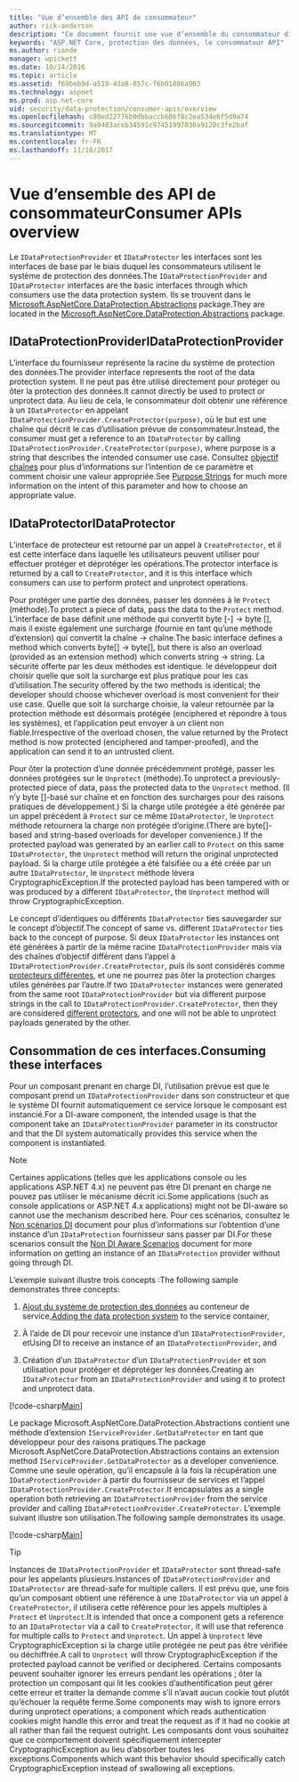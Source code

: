 ```yaml
---
title: "Vue d’ensemble des API de consommateur"
author: rick-anderson
description: "Ce document fournit une vue d’ensemble du consommateur diverses API disponibles dans la bibliothèque ASP.NET Core data protection."
keywords: "ASP.NET Core, protection des données, le consommateur API"
ms.author: riande
manager: wpickett
ms.date: 10/14/2016
ms.topic: article
ms.assetid: f69beb9d-a519-43a8-857c-f6b01886a903
ms.technology: aspnet
ms.prod: asp.net-core
uid: security/data-protection/consumer-apis/overview
ms.openlocfilehash: c80ed22776b0dbbaccb686f8c2ea534e6f5d9a74
ms.sourcegitcommit: 9a9483aceb34591c97451997036a9120c3fe2baf
ms.translationtype: MT
ms.contentlocale: fr-FR
ms.lasthandoff: 11/10/2017
---
```

# <a name="consumer-apis-overview"></a><span data-ttu-id="69d6e-104">Vue d’ensemble des API de consommateur</span><span class="sxs-lookup"><span data-stu-id="69d6e-104">Consumer APIs overview</span></span>

<span data-ttu-id="69d6e-105">Le `IDataProtectionProvider` et `IDataProtector` les interfaces sont les interfaces de base par le biais duquel les consommateurs utilisent le système de protection des données.</span><span class="sxs-lookup"><span data-stu-id="69d6e-105">The `IDataProtectionProvider` and `IDataProtector` interfaces are the basic interfaces through which consumers use the data protection system.</span></span> <span data-ttu-id="69d6e-106">Ils se trouvent dans le [Microsoft.AspNetCore.DataProtection.Abstractions](https://www.nuget.org/packages/Microsoft.AspNetCore.DataProtection.Abstractions/) package.</span><span class="sxs-lookup"><span data-stu-id="69d6e-106">They are located in the [Microsoft.AspNetCore.DataProtection.Abstractions](https://www.nuget.org/packages/Microsoft.AspNetCore.DataProtection.Abstractions/) package.</span></span>

## <a name="idataprotectionprovider"></a><span data-ttu-id="69d6e-107">IDataProtectionProvider</span><span class="sxs-lookup"><span data-stu-id="69d6e-107">IDataProtectionProvider</span></span>

<span data-ttu-id="69d6e-108">L’interface du fournisseur représente la racine du système de protection des données.</span><span class="sxs-lookup"><span data-stu-id="69d6e-108">The provider interface represents the root of the data protection system.</span></span> <span data-ttu-id="69d6e-109">Il ne peut pas être utilisé directement pour protéger ou ôter la protection des données.</span><span class="sxs-lookup"><span data-stu-id="69d6e-109">It cannot directly be used to protect or unprotect data.</span></span> <span data-ttu-id="69d6e-110">Au lieu de cela, le consommateur doit obtenir une référence à un `IDataProtector` en appelant `IDataProtectionProvider.CreateProtector(purpose)`, où le but est une chaîne qui décrit le cas d’utilisation prévue de consommateur.</span><span class="sxs-lookup"><span data-stu-id="69d6e-110">Instead, the consumer must get a reference to an `IDataProtector` by calling `IDataProtectionProvider.CreateProtector(purpose)`, where purpose is a string that describes the intended consumer use case.</span></span> <span data-ttu-id="69d6e-111">Consultez [objectif chaînes](purpose-strings.md) pour plus d’informations sur l’intention de ce paramètre et comment choisir une valeur appropriée.</span><span class="sxs-lookup"><span data-stu-id="69d6e-111">See [Purpose Strings](purpose-strings.md) for much more information on the intent of this parameter and how to choose an appropriate value.</span></span>

## <a name="idataprotector"></a><span data-ttu-id="69d6e-112">IDataProtector</span><span class="sxs-lookup"><span data-stu-id="69d6e-112">IDataProtector</span></span>

<span data-ttu-id="69d6e-113">L’interface de protecteur est retourné par un appel à `CreateProtector`, et il est cette interface dans laquelle les utilisateurs peuvent utiliser pour effectuer protéger et déprotéger les opérations.</span><span class="sxs-lookup"><span data-stu-id="69d6e-113">The protector interface is returned by a call to `CreateProtector`, and it is this interface which consumers can use to perform protect and unprotect operations.</span></span>

<span data-ttu-id="69d6e-114">Pour protéger une partie des données, passer les données à le `Protect` (méthode).</span><span class="sxs-lookup"><span data-stu-id="69d6e-114">To protect a piece of data, pass the data to the `Protect` method.</span></span> <span data-ttu-id="69d6e-115">L’interface de base définit une méthode qui convertit byte [-] -> byte [], mais il existe également une surcharge (fournie en tant qu’une méthode d’extension) qui convertit la chaîne -> chaîne.</span><span class="sxs-lookup"><span data-stu-id="69d6e-115">The basic interface defines a method which converts byte[] -> byte[], but there is also an overload (provided as an extension method) which converts string -> string.</span></span> <span data-ttu-id="69d6e-116">La sécurité offerte par les deux méthodes est identique. le développeur doit choisir quelle que soit la surcharge est plus pratique pour les cas d’utilisation.</span><span class="sxs-lookup"><span data-stu-id="69d6e-116">The security offered by the two methods is identical; the developer should choose whichever overload is most convenient for their use case.</span></span> <span data-ttu-id="69d6e-117">Quelle que soit la surcharge choisie, la valeur retournée par la protection méthode est désormais protégée (enciphered et répondre à tous les systèmes), et l’application peut envoyer à un client non fiable.</span><span class="sxs-lookup"><span data-stu-id="69d6e-117">Irrespective of the overload chosen, the value returned by the Protect method is now protected (enciphered and tamper-proofed), and the application can send it to an untrusted client.</span></span>

<span data-ttu-id="69d6e-118">Pour ôter la protection d’une donnée précédemment protégé, passer les données protégées sur le `Unprotect` (méthode).</span><span class="sxs-lookup"><span data-stu-id="69d6e-118">To unprotect a previously-protected piece of data, pass the protected data to the `Unprotect` method.</span></span> <span data-ttu-id="69d6e-119">(Il n’y byte []-basé sur chaîne et en fonction des surcharges pour des raisons pratiques de développement.) Si la charge utile protégée a été générée par un appel précédent à `Protect` sur ce même `IDataProtector`, le `Unprotect` méthode retournera la charge non protégée d’origine.</span><span class="sxs-lookup"><span data-stu-id="69d6e-119">(There are byte[]-based and string-based overloads for developer convenience.) If the protected payload was generated by an earlier call to `Protect` on this same `IDataProtector`, the `Unprotect` method will return the original unprotected payload.</span></span> <span data-ttu-id="69d6e-120">Si la charge utile protégée a été falsifiée ou a été créée par un autre `IDataProtector`, le `Unprotect` méthode lèvera CryptographicException.</span><span class="sxs-lookup"><span data-stu-id="69d6e-120">If the protected payload has been tampered with or was produced by a different `IDataProtector`, the `Unprotect` method will throw CryptographicException.</span></span>

<span data-ttu-id="69d6e-121">Le concept d’identiques ou différents `IDataProtector` ties sauvegarder sur le concept d’objectif.</span><span class="sxs-lookup"><span data-stu-id="69d6e-121">The concept of same vs. different `IDataProtector` ties back to the concept of purpose.</span></span> <span data-ttu-id="69d6e-122">Si deux `IDataProtector` les instances ont été générées à partir de la même racine `IDataProtectionProvider` mais via des chaînes d’objectif différent dans l’appel à `IDataProtectionProvider.CreateProtector`, puis ils sont considérés comme [protecteurs différentes](purpose-strings.md), et une ne pourrez pas ôter la protection charges utiles générées par l’autre.</span><span class="sxs-lookup"><span data-stu-id="69d6e-122">If two `IDataProtector` instances were generated from the same root `IDataProtectionProvider` but via different purpose strings in the call to `IDataProtectionProvider.CreateProtector`, then they are considered [different protectors](purpose-strings.md), and one will not be able to unprotect payloads generated by the other.</span></span>

## <a name="consuming-these-interfaces"></a><span data-ttu-id="69d6e-123">Consommation de ces interfaces.</span><span class="sxs-lookup"><span data-stu-id="69d6e-123">Consuming these interfaces</span></span>

<span data-ttu-id="69d6e-124">Pour un composant prenant en charge DI, l’utilisation prévue est que le composant prend un `IDataProtectionProvider` dans son constructeur et que le système DI fournit automatiquement ce service lorsque le composant est instancié.</span><span class="sxs-lookup"><span data-stu-id="69d6e-124">For a DI-aware component, the intended usage is that the component take an `IDataProtectionProvider` parameter in its constructor and that the DI system automatically provides this service when the component is instantiated.</span></span>

> [!NOTE]
> <span data-ttu-id="69d6e-125">Certaines applications (telles que les applications console ou les applications ASP.NET 4.x) ne peuvent pas être DI prenant en charge ne pouvez pas utiliser le mécanisme décrit ici.</span><span class="sxs-lookup"><span data-stu-id="69d6e-125">Some applications (such as console applications or ASP.NET 4.x applications) might not be DI-aware so cannot use the mechanism described here.</span></span> <span data-ttu-id="69d6e-126">Pour ces scénarios, consultez le [Non scénarios DI](../configuration/non-di-scenarios.md) document pour plus d’informations sur l’obtention d’une instance d’un `IDataProtection` fournisseur sans passer par DI.</span><span class="sxs-lookup"><span data-stu-id="69d6e-126">For these scenarios consult the [Non DI Aware Scenarios](../configuration/non-di-scenarios.md) document for more information on getting an instance of an `IDataProtection` provider without going through DI.</span></span>

<span data-ttu-id="69d6e-127">L’exemple suivant illustre trois concepts :</span><span class="sxs-lookup"><span data-stu-id="69d6e-127">The following sample demonstrates three concepts:</span></span>

1. <span data-ttu-id="69d6e-128">[Ajout du système de protection des données](../configuration/overview.md) au conteneur de service,</span><span class="sxs-lookup"><span data-stu-id="69d6e-128">[Adding the data protection system](../configuration/overview.md) to the service container,</span></span>

2. <span data-ttu-id="69d6e-129">À l’aide de DI pour recevoir une instance d’un `IDataProtectionProvider`, et</span><span class="sxs-lookup"><span data-stu-id="69d6e-129">Using DI to receive an instance of an `IDataProtectionProvider`, and</span></span>

3. <span data-ttu-id="69d6e-130">Création d’un `IDataProtector` d’un `IDataProtectionProvider` et son utilisation pour protéger et déprotéger les données.</span><span class="sxs-lookup"><span data-stu-id="69d6e-130">Creating an `IDataProtector` from an `IDataProtectionProvider` and using it to protect and unprotect data.</span></span>

[!code-csharp[Main](../using-data-protection/samples/protectunprotect.cs?highlight=26,34,35,36,37,38,39,40)]

<span data-ttu-id="69d6e-131">Le package Microsoft.AspNetCore.DataProtection.Abstractions contient une méthode d’extension `IServiceProvider.GetDataProtector` en tant que développeur pour des raisons pratiques.</span><span class="sxs-lookup"><span data-stu-id="69d6e-131">The package Microsoft.AspNetCore.DataProtection.Abstractions contains an extension method `IServiceProvider.GetDataProtector` as a developer convenience.</span></span> <span data-ttu-id="69d6e-132">Comme une seule opération, qu’il encapsule à la fois la récupération une `IDataProtectionProvider` à partir du fournisseur de services et l’appel `IDataProtectionProvider.CreateProtector`.</span><span class="sxs-lookup"><span data-stu-id="69d6e-132">It encapsulates as a single operation both retrieving an `IDataProtectionProvider` from the service provider and calling `IDataProtectionProvider.CreateProtector`.</span></span> <span data-ttu-id="69d6e-133">L’exemple suivant illustre son utilisation.</span><span class="sxs-lookup"><span data-stu-id="69d6e-133">The following sample demonstrates its usage.</span></span>

[!code-csharp[Main](./overview/samples/getdataprotector.cs?highlight=15)]

>[!TIP]
> <span data-ttu-id="69d6e-134">Instances de `IDataProtectionProvider` et `IDataProtector` sont thread-safe pour les appelants plusieurs.</span><span class="sxs-lookup"><span data-stu-id="69d6e-134">Instances of `IDataProtectionProvider` and `IDataProtector` are thread-safe for multiple callers.</span></span> <span data-ttu-id="69d6e-135">Il est prévu que, une fois qu’un composant obtient une référence à une `IDataProtector` via un appel à `CreateProtector`, il utilisera cette référence pour les appels multiples à `Protect` et `Unprotect`.</span><span class="sxs-lookup"><span data-stu-id="69d6e-135">It is intended that once a component gets a reference to an `IDataProtector` via a call to `CreateProtector`, it will use that reference for multiple calls to `Protect` and `Unprotect`.</span></span> <span data-ttu-id="69d6e-136">Un appel à `Unprotect` lève CryptographicException si la charge utile protégée ne peut pas être vérifiée ou déchiffrée.</span><span class="sxs-lookup"><span data-stu-id="69d6e-136">A call to `Unprotect` will throw CryptographicException if the protected payload cannot be verified or deciphered.</span></span> <span data-ttu-id="69d6e-137">Certains composants peuvent souhaiter ignorer les erreurs pendant les opérations ; ôter la protection un composant qui lit les cookies d’authentification peut gérer cette erreur et traiter la demande comme s’il n’avait aucun cookie tout plutôt qu’échouer la requête ferme.</span><span class="sxs-lookup"><span data-stu-id="69d6e-137">Some components may wish to ignore errors during unprotect operations; a component which reads authentication cookies might handle this error and treat the request as if it had no cookie at all rather than fail the request outright.</span></span> <span data-ttu-id="69d6e-138">Les composants dont vous souhaitez que ce comportement doivent spécifiquement intercepter CryptographicException au lieu d’absorber toutes les exceptions.</span><span class="sxs-lookup"><span data-stu-id="69d6e-138">Components which want this behavior should specifically catch CryptographicException instead of swallowing all exceptions.</span></span>

